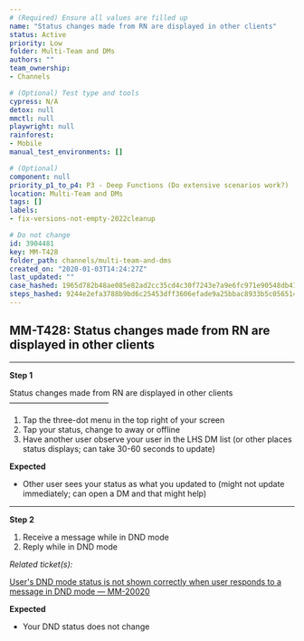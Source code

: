 ```yaml
---
# (Required) Ensure all values are filled up
name: "Status changes made from RN are displayed in other clients"
status: Active
priority: Low
folder: Multi-Team and DMs
authors: ""
team_ownership: 
- Channels

# (Optional) Test type and tools
cypress: N/A
detox: null
mmctl: null
playwright: null
rainforest: 
- Mobile
manual_test_environments: []

# (Optional)
component: null
priority_p1_to_p4: P3 - Deep Functions (Do extensive scenarios work?)
location: Multi-Team and DMs
tags: []
labels: 
- fix-versions-not-empty-2022cleanup

# Do not change
id: 3904481
key: MM-T428
folder_path: channels/multi-team-and-dms
created_on: "2020-01-03T14:24:27Z"
last_updated: ""
case_hashed: 1965d782b48ae085e82ad2cc35cd4c30f7243e7a9e6fc971e90548db4148ff93d97c6253eb0aa279d5a2968ae8b1d52e
steps_hashed: 9244e2efa3788b9bd6c25453dff3606efade9a25bbac8933b5c056514af1f2bd009033a2017b2d59c39f972cb9b96eec
---
```


## MM-T428: Status changes made from RN are displayed in other clients

---

**Step 1**

Status changes made from RN are displayed in other clients\
–––––––––––––––––––––––––

1. Tap the three-dot menu in the top right of your screen
2. Tap your status, change to away or offline
3. Have another user observe your user in the LHS DM list (or other places status displays; can take 30-60 seconds to update)

**Expected**

- Other user sees your status as what you updated to (might not update immediately; can open a DM and that might help)

---

**Step 2**

1. Receive a message while in DND mode
2. Reply while in DND mode

_Related ticket(s):_

[User's DND mode status is not shown correctly when user responds to a message in DND mode — MM-20020](https://mattermost.atlassian.net/browse/MM-20020)

**Expected**

- Your DND status does not change
